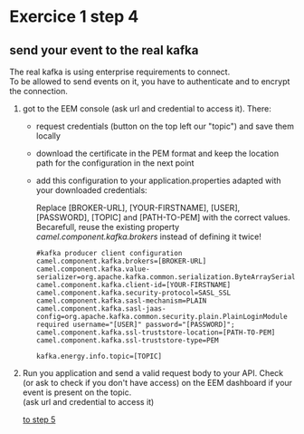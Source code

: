 # Exercice 1 step 4

## send your event to the real kafka

The real kafka is using enterprise requirements to connect.  
To be allowed to send events on it, you have to authenticate and to encrypt the connection.

1. got to the EEM console (ask url and credential to access it). There:  
   - request credentials (button on the top left our "topic") and save them locally
   - download the certificate in the PEM format and keep the location path for the configuration in the next point
   - add this configuration to your application.properties adapted with your downloaded credentials:  
     
	 Replace [BROKER-URL], [YOUR-FIRSTNAME], [USER], [PASSWORD], [TOPIC] and [PATH-TO-PEM] with the correct values.  
	 Becarefull, reuse the existing property _camel.component.kafka.brokers_ instead of defining it twice!  
     
	 ```
     #kafka producer client configuration
     camel.component.kafka.brokers=[BROKER-URL]
     camel.component.kafka.value-serializer=org.apache.kafka.common.serialization.ByteArraySerializer
     camel.component.kafka.client-id=[YOUR-FIRSTNAME]
     camel.component.kafka.security-protocol=SASL_SSL
     camel.component.kafka.sasl-mechanism=PLAIN
     camel.component.kafka.sasl-jaas-config=org.apache.kafka.common.security.plain.PlainLoginModule required username="[USER]" password="[PASSWORD]";
     camel.component.kafka.ssl-truststore-location=[PATH-TO-PEM]
     camel.component.kafka.ssl-truststore-type=PEM
     
     kafka.energy.info.topic=[TOPIC]
     ```
2. Run you application and send a valid request body to your API. Check (or ask to check if you don't have access) on the EEM dashboard if your event is present on the topic.  
   (ask url and credential to access it)

    [to step 5](exercice-1-step-5.md) 